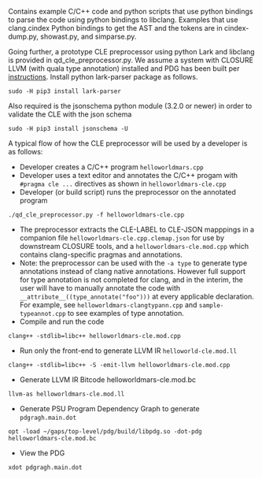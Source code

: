 Contains example C/C++ code and python scripts that use python bindings to 
parse the code using python bindings to libclang. Examples that use 
clang.cindex Python bindings to get the AST and the tokens are in 
cindex-dump.py, showast.py, and simparse.py. 

Going further, a prototype CLE preprocessor using python Lark and libclang 
is provided in qd_cle_preprocessor.py. We assume a system with CLOSURE LLVM
(with quala type annotation) installed and PDG has been built per 
[instructions](https://githib.com/gaps-closure/team-instructions). Install 
python lark-parser package as follows.
```
sudo -H pip3 install lark-parser
```

Also required is the jsonschema python module (3.2.0 or newer) in order to
validate the CLE with the json schema
```
sudo -H pip3 install jsonschema -U
```

A typical flow of how the CLE preprocessor will be used by a developer
is as follows:
* Developer creates a C/C++ program `helloworldmars.cpp`
* Developer uses a text editor and annotates the C/C++ progam with `#pragma cle ...` directives as shown in `helloworldmars-cle.cpp`
* Developer (or build script) runs the preprocessor on the annotated program
```
./qd_cle_preprocessor.py -f helloworldmars-cle.cpp
```
* The preprocessor extracts the CLE-LABEL to CLE-JSON mapppings in a companion file `helloworldmars-cle.cpp.clemap.json` for use by downstream CLOSURE tools, and a `helloworldmars-cle.mod.cpp` which contains clang-specific pragmas
and annotations.
* Note: the preprocessor can be used with the `-a type` to generate type annotations instead of clang native annotations. However full support for type annotation is not completed for clang, and in the interim, the user will have to manually annotate the code with `__attribute__((type_annotate("foo")))` at every applicable declaration. For example, see `helloworldmars-clangtypann.cpp` and `sample-typeannot.cpp` to see examples of type annotation.
* Compile and run the code
```
clang++ -stdlib=libc++ helloworldmars-cle.mod.cpp
```
* Run only the front-end to generate LLVM IR `helloworld-cle.mod.ll`
```
clang++ -stdlib=libc++ -S -emit-llvm helloworldmars-cle.mod.cpp
```
* Generate LLVM IR Bitcode helloworldmars-cle.mod.bc
```
llvm-as helloworldmars-cle.mod.ll
```
* Generate PSU Program Dependency Graph to generate `pdgragh.main.dot`
```
opt -load ~/gaps/top-level/pdg/build/libpdg.so -dot-pdg helloworldmars-cle.mod.bc
```
* View the PDG
```
xdot pdgragh.main.dot
```

